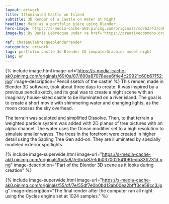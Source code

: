 ```yaml
---
layout: artwork
title: Illuminated Castle on Island
subtitle: 3D Render of a Castle on Water at Night
headline: Made as a portfolio piece using Blender.
hero-image: https://s-media-cache-ak0.pinimg.com/originals/cd/62/43/cd6243b25dccf5ec46990b32ba271e20.gif
image-by: By Denis Labrecque under <a href='https://creativecommons.org/licenses/by-nc/4.0/'>Attribution-NonCommercial 4.0 International</a>, using <a href='https://www.blendswap.com/blends/view/81298'>Tree Textures</a> by <a href='https://www.blendswap.com/user/jlnh'>jlnh</a> under <a href='https://creativecommons.org/licenses/by/3.0/'>Attribution 3.0 Unported</a>

ref: chateaulabrecqueblenderrender
categories: artwork
tags: portfolio castle 3d Blender CG computerGraphics model night
lang: en
---
```

{% include image.html image-url='https://s-media-cache-ak0.pinimg.com/originals/69/0a/87/690a87078eee6f4e4c29921c60b67152.jpg' image-description='Pencil sketch of the castle' %}
This render, made in Blender 3D software, took about three days to create. It was inspired by a previous pencil sketch, and its goal was to create a night scene with an imaginary house-sized castle to be illuminated on a river island. The goal is to create a short movie with  shimmering water and changing lights, as the moon crosses the sky overhead.

The terrain was sculpted and simplified Dissolve. Then, to that terrain a weighted particle system was added with 2D planes of tree pictures with an alpha channel. The water uses the Ocean modifier set to a high resolution to simulate smaller waves. The trees in the forefront were created in higher detail using the Sapling Tree Gen add-on. They are illuminated by specially modeled exterior spotlights.

{% include image-superwide.html image-url="https://s-media-cache-ak0.pinimg.com/originals/bd/a8/7e/bda87efdb037002541061edb83ff731d.png" image-description="Part of the Blender 3D scene as it looks during creation" %}

{% include image-superwide.html image-url="https://s-media-cache-ak0.pinimg.com/originals/55/df/7e/55df7e0b0bd13ab00ea2bfff3ce58cc3.jpg" image-description="The final render after the computer ran all night using the Cycles engine set at 1024 samples." %}